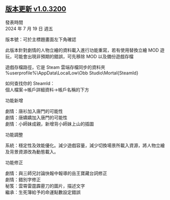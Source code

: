 ## [版本更新 v1.0.3200](https://store.steampowered.com/news/app/1859910/view/4352249866651241624?l=tchinese)

發表時間  
2024 年 7 月 19 日 週五

版本號：可於主標題畫面左下角確認

此版本針對劇情的人物立繪的資料載入進行功能重寫，若有使用替換立繪 MOD 遊玩，可能會出現非預期的錯誤，可先移除 MOD 以及備份遊戲存檔

遊戲存檔路徑，它是 Steam 雲端存檔同步的資料夾  
%userprofile%\AppData\LocalLow\Obb Studio\Mortal\{SteamId}

如何查找你的 SteamId：  
個人檔案->帳戶詳細資料->帳戶名稱的下方

功能新增

劇情：唐衫加入唐門的可能性  
劇情：唐嬌嬌加入唐門的可能性  
劇情：小師妹成親，新增背小師妹上山的插圖

功能調整

系統：穩定性及效能優化。減少遊戲容量，減少切換場景所載入資源，將人物立繪及背景資源改為動態載入。

功能修正

劇情：與三師兄討論快報中報導的岳王寶藏台詞修正  
劇情：錯別字修正  
秘笈：雲霄雷霆霹靂刀的圖片，描述文字  
繼承：生死簿給予的命運點數設定錯誤
